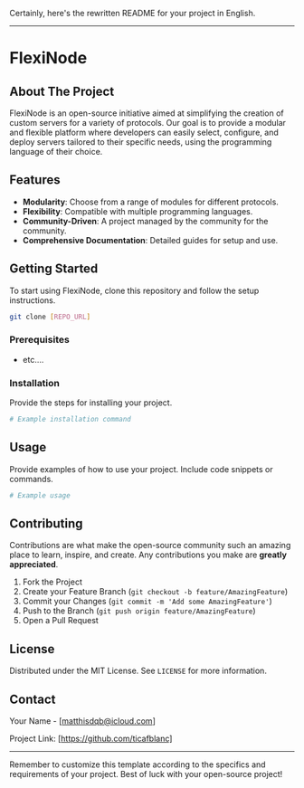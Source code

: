 Certainly, here's the rewritten README for your project in English.

---

# FlexiNode

## About The Project

FlexiNode is an open-source initiative aimed at simplifying the creation of custom servers for a variety of protocols. Our goal is to provide a modular and flexible platform where developers can easily select, configure, and deploy servers tailored to their specific needs, using the programming language of their choice.

## Features

- **Modularity**: Choose from a range of modules for different protocols.
- **Flexibility**: Compatible with multiple programming languages.
- **Community-Driven**: A project managed by the community for the community.
- **Comprehensive Documentation**: Detailed guides for setup and use.

## Getting Started

To start using FlexiNode, clone this repository and follow the setup instructions.

```bash
git clone [REPO_URL]
```

### Prerequisites

- etc....

### Installation

Provide the steps for installing your project.

```bash
# Example installation command
```

## Usage

Provide examples of how to use your project. Include code snippets or commands.

```bash
# Example usage
```

## Contributing

Contributions are what make the open-source community such an amazing place to learn, inspire, and create. Any contributions you make are **greatly appreciated**.

1. Fork the Project
2. Create your Feature Branch (`git checkout -b feature/AmazingFeature`)
3. Commit your Changes (`git commit -m 'Add some AmazingFeature'`)
4. Push to the Branch (`git push origin feature/AmazingFeature`)
5. Open a Pull Request

## License

Distributed under the MIT License. See `LICENSE` for more information.

## Contact

Your Name - [matthisdqb@icloud.com]

Project Link: [https://github.com/ticafblanc]

---

Remember to customize this template according to the specifics and requirements of your project. Best of luck with your open-source project!
